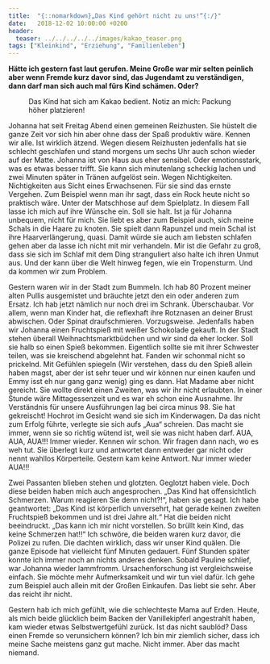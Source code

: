 ```yaml
---
title:  "{::nomarkdown}„Das Kind gehört nicht zu uns!“{:/}"
date:   2018-12-02 10:00:00 +0200
header:
  teaser: ../../../../../images/kakao_teaser.png
tags: ["Kleinkind", "Erziehung", "Familienleben"]
---
```


**Hätte ich gestern fast laut gerufen. Meine Große war mir selten peinlich aber wenn Fremde kurz davor sind, das Jugendamt zu verständigen, dann darf man sich auch mal fürs Kind schämen. Oder?**

<figure>
  <img src="../../../../../images/kakao.png" alt="">
  <figcaption>Das Kind hat sich am Kakao bedient. Notiz an mich: Packung höher platzieren!</figcaption>
</figure>

Johanna hat seit Freitag Abend einen gemeinen Reizhusten. Sie hüstelt die ganze Zeit vor sich hin aber ohne dass der Spaß produktiv wäre. Kennen wir alle. Ist wirklich ätzend. Wegen diesem Reizhusten jedenfalls hat sie schlecht geschlafen und stand morgens um sechs Uhr auch schon wieder auf der Matte. Johanna ist von Haus aus eher sensibel. Oder emotionsstark, was es etwas besser trifft. Sie kann sich minutenlang scheckig lachen und zwei Minuten später in Tränen aufgelöst sein. Wegen Nichtigkeiten. Nichtigkeiten aus Sicht eines Erwachsenen. Für sie sind das ernste Vergehen. Zum Beispiel wenn man ihr sagt, dass ein Rock heute nicht so praktisch wäre. Unter der Matschhose auf dem Spielplatz. In diesem Fall lasse ich mich auf ihre Wünsche ein. Soll sie halt. Ist ja für Johanna unbequem, nicht für mich. Sie liebt es aber zum Beispiel auch, sich meine Schals in die Haare zu knoten. Sie spielt dann Rapunzel und mein Schal ist ihre Haarverlängerung, quasi. Damit würde sie auch am liebsten schlafen gehen aber da lasse ich nicht mit mir verhandeln. Mir ist die Gefahr zu groß, dass sie sich im Schlaf mit dem Ding stranguliert also halte ich ihren Unmut aus. Und der kann über die Welt hinweg fegen, wie ein Tropensturm. Und da kommen wir zum Problem.

Gestern waren wir in der Stadt zum Bummeln. Ich hab 80 Prozent meiner alten Pullis ausgemistet und bräuchte jetzt den ein oder anderen zum Ersatz. Ich hab jetzt nämlich nur noch drei im Schrank. Überschaubar. Vor allem, wenn man Kinder hat, die reflexhaft ihre Rotznasen an deiner Brust abwischen. Oder Spinat draufschmieren. Vorzugsweise. Jedenfalls haben wir Johanna einen Fruchtspieß mit weißer Schokolade gekauft. In der Stadt stehen überall Weihnachtsmarktbüdchen und wir sind da eher locker. Soll sie halb so einen Spieß bekommen. Eigentlich sollte sie mit ihrer Schwester teilen, was sie kreischend abgelehnt hat. Fanden wir schonmal nicht so prickelnd. Mit Gefühlen spiegeln (Wir verstehen, dass du den Spieß allein haben magst, aber der ist sehr teuer und wir können nur einen kaufen und Emmy isst eh nur gang ganz wenig) ging es dann. Hat Madame aber nicht gereicht. Sie wollte direkt einen Zweiten, was wir ihr nicht erlaubten. In einer Stunde wäre Mittagessenzeit und es war eh schon eine Ausnahme. Ihr Verständnis für unsere Ausführungen lag bei circa minus 98. Sie hat gekreischt! Hochrot im Gesicht wand sie sich im Kinderwagen. Da das nicht zum Erfolg führte, verlegte sie sich aufs „Aua“ schreien. Das macht sie immer, wenn sie so richtig wütend ist, weil sie was nicht haben darf. AUA, AUA, AUA!!! Immer wieder. Kennen wir schon. Wir fragen dann nach, wo es weh tut. Sie überlegt kurz und antwortet dann entweder gar nicht oder nennt wahllos Körperteile. Gestern kam keine Antwort. Nur immer wieder AUA!!! 

Zwei Passanten blieben stehen und glotzten. Geglotzt haben viele. Doch diese beiden haben mich auch angesprochen. „Das Kind hat offensichtlich Schmerzen. Warum reagieren Sie denn nicht?!“, haben sie gesagt. Ich habe geantwortet: „Das Kind ist körperlich unversehrt, hat gerade keinen zweiten Fruchtspieß bekommen und ist drei Jahre alt.“ Hat die beiden nicht beeindruckt. „Das kann ich mir nicht vorstellen. So brüllt kein Kind, das keine Schmerzen hat!!“ Ich schwöre, die beiden waren kurz davor, die Polizei zu rufen. Die dachten wirklich, dass wir unser Kind quälen. Die ganze Episode hat vielleicht fünf Minuten gedauert. Fünf Stunden später konnte ich immer noch an nichts anderes denken. Sobald Pauline schlief, war Johanna wieder lammfromm. Ursachenforschung ist vergleichsweise einfach. Sie möchte mehr Aufmerksamkeit und wir tun viel dafür. Ich gehe zum Beispiel auch allein mit der Großen Einkaufen. Das liebt sie sehr. Aber das reicht ihr nicht.

Gestern hab ich mich gefühlt, wie die schlechteste Mama auf Erden. Heute, als mich beide glücklich beim Backen der Vanillekipferl angestrahlt haben, kam wieder etwas Selbstwertgefühl zurück. Ist das nicht saublöd? Dass einen Fremde so verunsichern können? Ich bin mir ziemlich sicher, dass ich meine Sache meistens ganz gut mache. Nicht immer. Aber das macht niemand. 




 












   






































